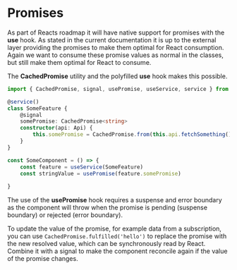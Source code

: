 # Promises

As part of Reacts roadmap it will have native support for promises with the **use** hook. As stated in the current documentation it is up to the external layer providing the promises to make them optimal for React consumption. Again we want to consume these promise values as normal in the classes, but still make them optimal for React to consume.

The **CachedPromise** utility and the polyfilled **use** hook makes this possible.

```ts
import { CachedPromise, signal, usePromise, useService, service } from 'impact-app'

@service()
class SomeFeature {
    @signal
    somePromise: CachedPromise<string>
    constructor(api: Api) {
        this.somePromise = CachedPromise.from(this.api.fetchSomething())
    }
}

const SomeComponent = () => {
    const feature = useService(SomeFeature)
    const stringValue = usePromise(feature.somePromise)
    
}
```

The use of the **usePromise** hook requires a suspense and error boundary as the component will throw when the promise is pending (suspense boundary) or rejected (error boundary).

To update the value of the promise, for example data from a subscription, you can use `CachedPromise.fulfilled('hello')` to replace the promise with the new resolved value, which can be synchronously read by React. Combine it with a signal to make the component reconcile again if the value of the promise changes.